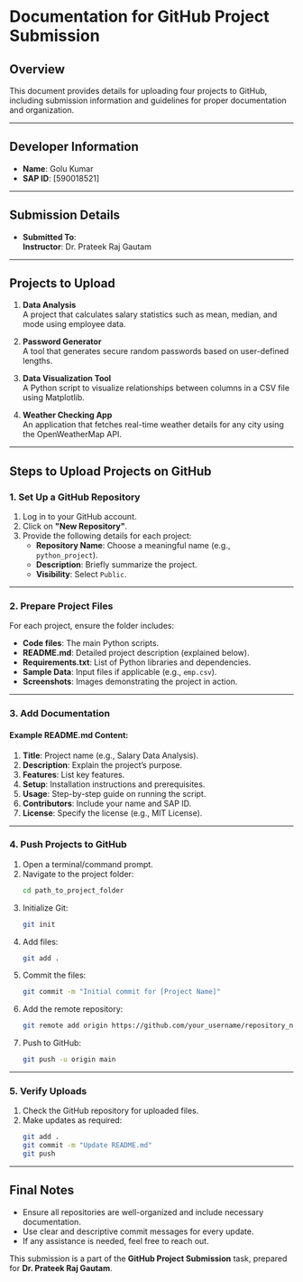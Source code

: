 # Documentation for GitHub Project Submission

## Overview
This document provides details for uploading four projects to GitHub, including submission information and guidelines for proper documentation and organization.

---

## Developer Information
- **Name**: Golu Kumar  
- **SAP ID**: [590018521]  

---

## Submission Details
- **Submitted To**:  
  **Instructor**: Dr. Prateek Raj Gautam  

---

## Projects to Upload
1. **Data Analysis**  
   A project that calculates salary statistics such as mean, median, and mode using employee data.

2. **Password Generator**  
   A tool that generates secure random passwords based on user-defined lengths.

3. **Data Visualization Tool**  
   A Python script to visualize relationships between columns in a CSV file using Matplotlib.

4. **Weather Checking App**  
   An application that fetches real-time weather details for any city using the OpenWeatherMap API.

---

## Steps to Upload Projects on GitHub

### 1. Set Up a GitHub Repository
1. Log in to your GitHub account.
2. Click on **"New Repository"**.
3. Provide the following details for each project:
   - **Repository Name**: Choose a meaningful name (e.g., `python_project`).
   - **Description**: Briefly summarize the project.
   - **Visibility**: Select `Public`.

---

### 2. Prepare Project Files
For each project, ensure the folder includes:
- **Code files**: The main Python scripts.
- **README.md**: Detailed project description (explained below).
- **Requirements.txt**: List of Python libraries and dependencies.
- **Sample Data**: Input files if applicable (e.g., `emp.csv`).
- **Screenshots**: Images demonstrating the project in action.

---

### 3. Add Documentation
#### Example **README.md** Content:
1. **Title**: Project name (e.g., Salary Data Analysis).  
2. **Description**: Explain the project’s purpose.  
3. **Features**: List key features.  
4. **Setup**: Installation instructions and prerequisites.  
5. **Usage**: Step-by-step guide on running the script.  
6. **Contributors**: Include your name and SAP ID.  
7. **License**: Specify the license (e.g., MIT License).

---

### 4. Push Projects to GitHub
1. Open a terminal/command prompt.
2. Navigate to the project folder:
   ```bash
   cd path_to_project_folder
   ```
3. Initialize Git:
   ```bash
   git init
   ```
4. Add files:
   ```bash
   git add .
   ```
5. Commit the files:
   ```bash
   git commit -m "Initial commit for [Project Name]"
   ```
6. Add the remote repository:
   ```bash
   git remote add origin https://github.com/your_username/repository_name.git
   ```
7. Push to GitHub:
   ```bash
   git push -u origin main
   ```

---

### 5. Verify Uploads
1. Check the GitHub repository for uploaded files.
2. Make updates as required:
   ```bash
   git add .
   git commit -m "Update README.md"
   git push
   ```

---

## Final Notes
- Ensure all repositories are well-organized and include necessary documentation.
- Use clear and descriptive commit messages for every update.
- If any assistance is needed, feel free to reach out.

This submission is a part of the **GitHub Project Submission** task, prepared for **Dr. Prateek Raj Gautam**.  
